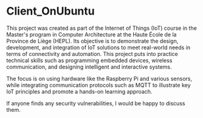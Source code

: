 # Client_OnUbuntu
This project was created as part of the Internet of Things (IoT) course in the Master's program in Computer Architecture at the Haute École de la Province de Liège (HEPL). Its objective is to demonstrate the design, development, and integration of IoT solutions to meet real-world needs in terms of connectivity and automation. This project puts into practice technical skills such as programming embedded devices, wireless communication, and designing intelligent and interactive systems.

The focus is on using hardware like the Raspberry Pi and various sensors, while integrating communication protocols such as MQTT to illustrate key IoT principles and promote a hands-on learning approach.

If anyone finds any security vulnerabilities, I would be happy to discuss them.